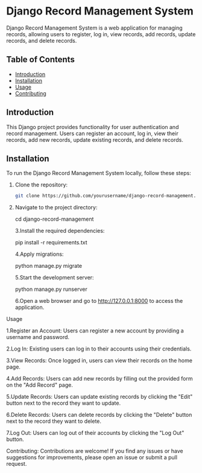 # Django Record Management System

Django Record Management System is a web application for managing records, allowing users to register, log in, view records, add records, update records, and delete records.

## Table of Contents
- [Introduction](#introduction)
- [Installation](#installation)
- [Usage](#usage)
- [Contributing](#contributing)

## Introduction

This Django project provides functionality for user authentication and record management. Users can register an account, log in, view their records, add new records, update existing records, and delete records.

## Installation

To run the Django Record Management System locally, follow these steps:

1. Clone the repository:

   ```bash
   git clone https://github.com/yourusername/django-record-management.git
2. Navigate to the project directory:

   cd django-record-management

   3.Install the required dependencies:
   
      pip install -r requirements.txt
   
   4.Apply migrations:
   
      python manage.py migrate
   
   5.Start the development server:
   
      python manage.py runserver
   
   6.Open a web browser and go to http://127.0.0.1:8000 to access the application.

Usage

1.Register an Account: Users can register a new account by providing a username and password.

2.Log In: Existing users can log in to their accounts using their credentials.

3.View Records: Once logged in, users can view their records on the home page.

4.Add Records: Users can add new records by filling out the provided form on the "Add Record" page.

5.Update Records: Users can update existing records by clicking the "Edit" button next to the record they want to update.

6.Delete Records: Users can delete records by clicking the "Delete" button next to the record they want to delete.

7.Log Out: Users can log out of their accounts by clicking the "Log Out" button.

Contributing:
Contributions are welcome! If you find any issues or have suggestions for improvements, please open an issue or submit a pull request.
